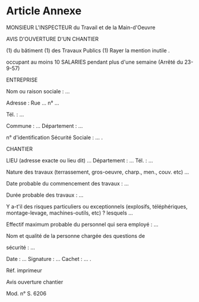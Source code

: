 # Article Annexe

MONSIEUR L'INSPECTEUR du Travail et de la Main-d'Oeuvre

AVIS D'OUVERTURE D'UN CHANTIER

(1) du bâtiment   (1) des Travaux Publics (1) Rayer la mention inutile .

occupant au moins 10 SALARIES pendant plus d'une semaine (Arrêté du 23-9-57)

ENTREPRISE

Nom ou raison sociale : ...

Adresse : Rue ... n° ...

Tél. : ...

Commune : ... Département : ...

n° d'identification Sécurité Sociale : ... .

CHANTIER

LIEU (adresse exacte ou lieu dit) ... Département : ... Tél. : ...

Nature des travaux (terrassement, gros-oeuvre, charp., men., couv. etc) ...

Date probable du commencement des travaux : ...

Durée probable des travaux : ...

Y a-t'il des risques particuliers ou exceptionnels (explosifs, téléphériques, montage-levage, machines-outils, etc) ? lesquels ...

Effectif maximum probable du personnel qui sera employé : ...

Nom et qualité de la personne chargée des questions de

sécurité : ...

Date : ... Signature : ... Cachet : ... .

Réf. imprimeur

Avis ouverture chantier

Mod. n° S. 6206
